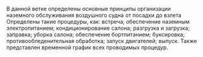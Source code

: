 В данной ветке определены основные принципы организации наземного обслуживания воздушного судна от посадки до взлета
Определены такие процедуры, как:
встреча;
обеспечение наземным электропитанием;
кондиционирование салона;
разгрузка и загрузка;
заправка;
уборка салона;
обеспечение бортпитанием;
буксировка;
противообледенительная обработка;
запуск двигателей;
выпуск.
Также представлен временной график всех проводимых процедур.
